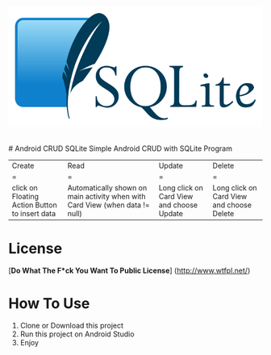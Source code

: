<p align="center">
  <img src="https://github.com/Stevanus-Christian/Android-CRUD-SQLite/blob/main/SQLite370.svg">
</p>
<br>
# Android CRUD SQLite
Simple Android CRUD with SQLite Program
<br>
<table style="width:100%">
  <tr>
    <td>Create</td>
    <td>Read</td>
    <td>Update</td>
    <td>Delete</td>
  </tr>
  <tr>
    <td>=</td>
    <td>=</td>
    <td>=</td>
    <td>=</td>
  </tr>
  <tr>
    <td>click on Floating Action Button to insert data</td>
    <td>Automatically shown on main activity when with Card View (when data != null)</td>
    <td>Long click on Card View and choose Update</td>
    <td>Long click on Card View and choose Delete</td>
  </tr>
</table>

# License
[<b>Do What The F*ck You Want To Public License</b>] (http://www.wtfpl.net/)

# How To Use
1. Clone or Download this project
2. Run this project on Android Studio
3. Enjoy
